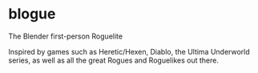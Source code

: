 # blogue
The Blender first-person Roguelite

Inspired by games such as Heretic/Hexen, Diablo, the Ultima Underworld series, as well as all the great Rogues and Roguelikes out there.
